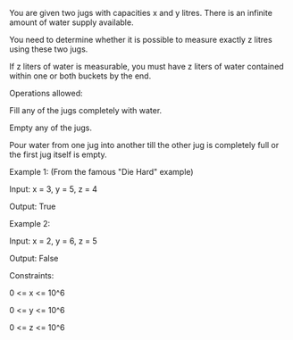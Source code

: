 You are given two jugs with capacities x and y litres. There is an infinite amount of water supply available. 

You need to determine whether it is possible to measure exactly z litres using these two jugs.

If z liters of water is measurable, you must have z liters of water contained within one or both buckets by the end.

Operations allowed:

Fill any of the jugs completely with water.

Empty any of the jugs.

Pour water from one jug into another till the other jug is completely full or the first jug itself is empty.

Example 1: (From the famous "Die Hard" example)

Input: x = 3, y = 5, z = 4

Output: True

Example 2:

Input: x = 2, y = 6, z = 5

Output: False
 

Constraints:

0 <= x <= 10^6

0 <= y <= 10^6

0 <= z <= 10^6
